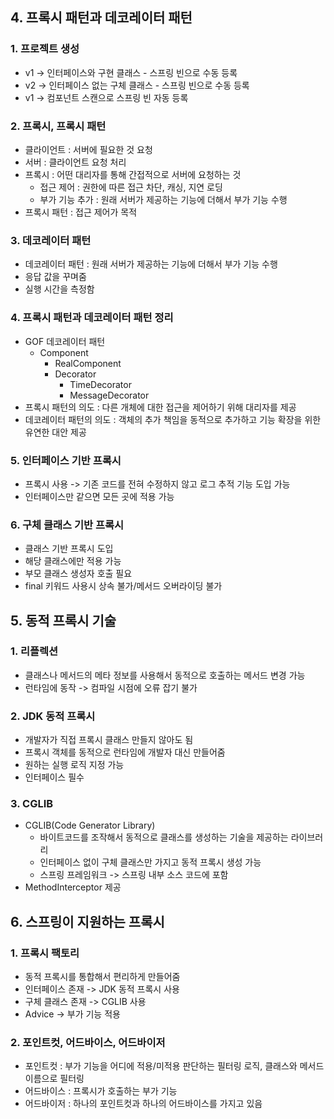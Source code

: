 ## 4. 프록시 패턴과 데코레이터 패턴

### 1. 프로젝트 생성
- v1 -> 인터페이스와 구현 클래스 - 스프링 빈으로 수동 등록
- v2 -> 인터페이스 없는 구체 클래스 - 스프링 빈으로 수동 등록
- v1 -> 컴포넌트 스캔으로 스프링 빈 자동 등록

### 2. 프록시, 프록시 패턴
- 클라이언트 : 서버에 필요한 것 요청
- 서버 : 클라이언트 요청 처리
- 프록시 : 어떤 대리자를 통해 간접적으로 서버에 요청하는 것
  - 접근 제어 : 권한에 따른 접근 차단, 캐싱, 지연 로딩
  - 부가 기능 추가 : 원래 서버가 제공하는 기능에 더해서 부가 기능 수행
- 프록시 패턴 : 접근 제어가 목적

### 3. 데코레이터 패턴
- 데코레이터 패턴 : 원래 서버가 제공하는 기능에 더해서 부가 기능 수행
- 응답 값을 꾸며줌
- 실행 시간을 측정함

### 4. 프록시 패턴과 데코레이터 패턴 정리
- GOF 데코레이터 패턴
  - Component
    - RealComponent
    - Decorator
      - TimeDecorator
      - MessageDecorator
- 프록시 패턴의 의도 : 다른 개체에 대한 접근을 제어하기 위해 대리자를 제공
- 데코레이터 패턴의 의도 : 객체의 추가 책임을 동적으로 추가하고 기능 확장을 위한 유연한 대안 제공

### 5. 인터페이스 기반 프록시
- 프록시 사용 -> 기존 코드를 전혀 수정하지 않고 로그 추적 기능 도입 가능
- 인터페이스만 같으면 모든 곳에 적용 가능

### 6. 구체 클래스 기반 프록시
- 클래스 기반 프록시 도입
- 해당 클래스에만 적용 가능
- 부모 클래스 생성자 호출 필요
- final 키워드 사용시 상속 불가/메서드 오버라이딩 불가

## 5. 동적 프록시 기술

### 1. 리플렉션
- 클래스나 메서드의 메타 정보를 사용해서 동적으로 호출하는 메서드 변경 가능
- 런타임에 동작 -> 컴파일 시점에 오류 잡기 불가

### 2. JDK 동적 프록시
- 개발자가 직접 프록시 클래스 만들지 않아도 됨
- 프록시 객체를 동적으로 런타임에 개발자 대신 만들어줌
- 원하는 실행 로직 지정 가능
- 인터페이스 필수

### 3. CGLIB
- CGLIB(Code Generator Library)
  - 바이트코드를 조작해서 동적으로 클래스를 생성하는 기술을 제공하는 라이브러리
  - 인터페이스 없이 구체 클래스만 가지고 동적 프록시 생성 가능
  - 스프링 프레임워크 -> 스프링 내부 소스 코드에 포함
- MethodInterceptor 제공

## 6. 스프링이 지원하는 프록시

### 1. 프록시 팩토리
- 동적 프록시를 통합해서 편리하게 만들어줌
- 인터페이스 존재 -> JDK 동적 프록시 사용
- 구체 클래스 존재 -> CGLIB 사용
- Advice -> 부가 기능 적용

### 2. 포인트컷, 어드바이스, 어드바이저
- 포인트컷 : 부가 기능을 어디에 적용/미적용 판단하는 필터링 로직, 클래스와 메서드 이름으로 필터링
- 어드바이스 : 프록시가 호출하는 부가 기능
- 어드바이저 : 하나의 포인트컷과 하나의 어드바이스를 가지고 있음

